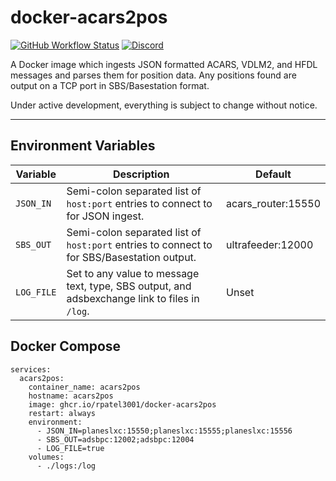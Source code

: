 # docker-acars2pos
[![GitHub Workflow Status](https://img.shields.io/github/actions/workflow/status/rpatel3001/docker-acars2pos/deploy.yml?branch=master)](https://github.com/rpatel3001/docker-acars2pos/actions/workflows/deploy.yml)
[![Discord](https://img.shields.io/discord/734090820684349521)](https://discord.gg/sTf9uYF)

A Docker image which ingests JSON formatted ACARS, VDLM2, and HFDL messages and parses them for position data. Any positions found are output on a TCP port in SBS/Basestation format.

Under active development, everything is subject to change without notice.

---

## Environment Variables

| Variable | Description | Default |
|----------|-------------|---------|
| `JSON_IN` | Semi-colon separated list of `host:port` entries to connect to for JSON ingest. | acars_router:15550 |
| `SBS_OUT` | Semi-colon separated list of `host:port` entries to connect to for SBS/Basestation output. | ultrafeeder:12000 |
| `LOG_FILE` | Set to any value to message text, type, SBS output, and adsbexchange link to files in `/log`. | Unset |

## Docker Compose

```
services:
  acars2pos:
    container_name: acars2pos
    hostname: acars2pos
    image: ghcr.io/rpatel3001/docker-acars2pos
    restart: always
    environment:
      - JSON_IN=planeslxc:15550;planeslxc:15555;planeslxc:15556
      - SBS_OUT=adsbpc:12002;adsbpc:12004
      - LOG_FILE=true
    volumes:
      - ./logs:/log
```
